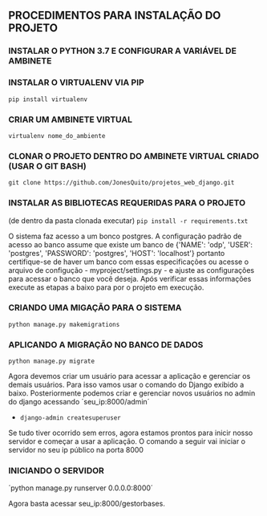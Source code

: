 ## PROCEDIMENTOS PARA INSTALAÇÃO DO PROJETO

### INSTALAR O PYTHON 3.7 E CONFIGURAR A VARIÁVEL DE AMBINETE


### INSTALAR O VIRTUALENV VIA PIP
`pip install virtualenv` 

### CRIAR UM AMBINETE VIRTUAL
`virtualenv nome_do_ambiente`

### CLONAR O PROJETO DENTRO DO AMBINETE VIRTUAL CRIADO (USAR O GIT BASH)
`git clone https://github.com/JonesQuito/projetos_web_django.git`

### INSTALAR AS BIBLIOTECAS REQUERIDAS PARA O PROJETO
(de dentro da pasta clonada executar) `pip install -r requirements.txt`


O sistema faz acesso a um bonco postgres. A configuração padrão de acesso ao banco assume que existe um banco de
{'NAME': 'odp', 'USER': 'postgres', 'PASSWORD': 'postgres', 'HOST': 'localhost'} portanto certifique-se de haver um banco
com essas especificações ou acesse o arquivo de configução - myproject/settings.py - e ajuste as configurações para
acessar o banco que você deseja. Após verificar essas informações execute as etapas a baixo para por o projeto em execução.

### CRIANDO UMA MIGAÇÃO PARA O SISTEMA
`python manage.py makemigrations`

### APLICANDO A MIGRAÇÃO NO BANCO DE DADOS
`python manage.py migrate`

Agora devemos criar um usuário para acessar a aplicação e gerenciar os demais usuários. Para isso vamos usar o comando
do Django exibido a baixo. Posteriormente podemos criar e gerenciar novos usuários no admin do django acessando
´seu_ip:8000/admin´
- `django-admin createsuperuser`




Se tudo tiver ocorrido sem erros, agora estamos prontos para inicir nosso servidor e começar a usar a aplicação.
O comando a seguir vai iniciar o servidor no seu ip público na porta 8000

### INICIANDO O SERVIDOR
´python manage.py runserver 0.0.0.0:8000´

Agora basta acessar seu_ip:8000/gestorbases. 